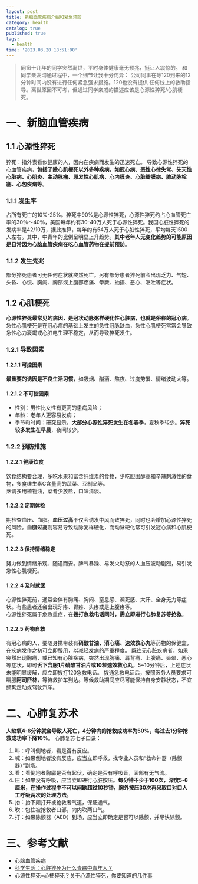 ```yaml
---
layout: post
title: 新脑血管疾病介绍和紧急预防
category: health
catalog: true
published: true
tags:
  - health
time: '2023.03.20 18:51:00'
---
```


> 同窗十几年的同学突然离世，平时身体健康毫无预兆，挺让人震惊的。
> 和同学亲友沟通过程中，一个细节让我十分诧异：
> 公司同事在等120到来的12分钟时间内没有进行任何紧急强求措施。120也没有提供
> 任何线上的救助指导。离世原因不可考，但通过同学亲戚的描述应该是心源性猝死/心肌梗死。

# 一、新脑血管疾病
## 1.1 心源性猝死
猝死：指外表看似健康的人，因内在疾病而发生的迅速死亡。
导致心源性猝死的心血管疾病，**包括了除心肌梗死以外多种疾病，如冠心病、恶性心律失常、先天性心脏病、心肌炎、主动脉瘤、原发性心肌病、心内膜炎、心脏瓣膜病、肺动脉栓塞、心包疾病等**。

### 1.1.1 发生率
占所有死亡的10%-25%。猝死中90%是心源性猝死，心源性猝死约占心血管死亡率的30％～40％，美国每年约有30-40万人死于心源性猝死。我国心脏性猝死的发病率是42/10万，据此推算，每年约有54万人死于心脏性猝死，平均每天1500人左右。其中，中青年的比例呈明显上升趋势。**其中老年人无变化趋势的可能原因是日常因为心脑血管疾病在吃心血管药物在提前预防**。

### 1.1.2 发生先兆
部分猝死患者可无任何症状就突然死亡。另有部分患者猝死前会出现乏力、气短、头昏、心慌、胸闷、胸部或上腹部疼痛、晕厥、抽搐、恶心、呕吐等症状。

## 1.2 心肌梗死
**心源性猝死最常见的病因，是冠状动脉粥样硬化性心脏病，也就是俗称的冠心病**。急性心肌梗死是在冠心病的基础上发生的急性冠脉缺血，急性心肌梗死常常会导致急性心力衰竭或心脏电生理不稳定，从而导致猝死发生。
### 1.2.1 导致因素

#### 1.2.1.1 可控因素
**最重要的诱因是不良生活习惯**，如吸烟、酗酒、熬夜、过度劳累、情绪波动大等。

#### 1.2.1.2 不可控因素
- 性别：男性比女性有更高的患病风险；
- 年龄：老年人更容易发病；
- 季节和时间：研究显示，**大部分心源性猝死发生在冬春季**，夏秋季较少。**猝死较多发生在早晨**，夜间较少。

### 1.2.2 预防措施
#### 1.2.2.1 健康饮食
饮食结构要合理，多吃水果和富含纤维素的食物，少吃胆固醇高和辛辣刺激性的食物，多食维生素C含量高的蔬菜、豆制品等。  
烹调多用植物油，菜肴少放盐，口味清淡。

#### 1.2.2.2 定期体检
期检查血压、血脂。**血压过高**不仅会诱发中风而致猝死，同时也会增加心源性猝死的风险。**血脂过高**则容易导致动脉粥样硬化，而动脉硬化常可引发冠心病和心肌梗死。

#### 1.2.2.3 保持情绪稳定
努力做到情绪乐观、随遇而安。脾气暴躁、易发火动怒的人血压波动剧烈，易引发急性心肌梗死。

#### 1.2.2.4 及时就医
心源性猝死前，通常会伴有胸痛、胸闷、窒息感、濒死感、大汗、全身无力等症状。有些患者还会出现牙疼、胃疼、头疼或是上腹疼等。  
心源性猝死属于危急重症，在**拨打急救电话同时，需立即进行心肺复苏等抢救**。

#### 1.2.2.5 药物自救
有冠心病的人，要随身携带装有**硝酸甘油、消心痛、速效救心丸**等药物的保健盒，在疾病发作之初可立即服用，以减轻发病的严重程度。
既往无心脏疾病者，如果突然出现胸痛，或已知有心脏疾病，突然出现胸痛、肩背痛、上腹痛、头晕、恶心等症状，即可**舌下含服1片硝酸甘油片或10粒速效救心丸**。5~10分钟后，上述症状未能明显缓解，应立即拨打120急救电话。
拨通急救电话后，按照医务人员要求可嚼服**阿司匹林**，等待救护车到达。等候救助期间应尽可能保持自身安静状态，不宜频繁走动或驾驶汽车。

# 二、心肺复苏术
**人缺氧4-6分钟就会导致人死亡，4分钟内的抢救成功率为50%，每过去1分钟抢救成功率下降10%**。
心肺复苏七子口诀：
1. 叫：呼叫倒地者，看是否有反应。
2. 喊：如果倒地者没有反应，应当立即呼救，找专业人员和“救命神器（除颤器）”到场。
3. 看：看倒地者胸廓是否有起伏，确定是否有呼吸音，面部有无气流。
4. 压：如果没有呼吸，应当立即进行心脏按压。**每分钟不少于100次，深度5-6厘米，在操作过程中不可以间歇超过10秒钟，胸外按压30次再采取口对口人工呼吸两次的处理方法**。
5. 抬：抬下颏打开被抢救者气道，保证通气。
6. 吹：包住被抢救者口部，向内吹两口气。
7. 打：如果除颤器（AED）到场，应当立即确定是否可以除颤，并尽快除颤。


# 三、参考文献
- [心脑血管疾病](https://wsjkw.sh.gov.cn/xnxgjb/20200730/b4938d9357b14895952256f17642aace.html)
- [科学生活：心脏猝死为什么青睐中青年人？](http://www.gov.cn/govweb/fwxx/kp/2012-08/31/content_2214346.htm)
- [心源性猝死=心梗猝死？关于心源性猝死，你要知道的几件事](https://www.sohu.com/a/447535707_169298)
